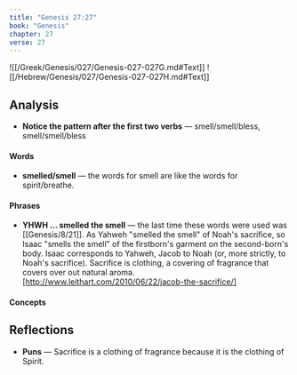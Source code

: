 ```yaml
---
title: "Genesis 27:27"
book: "Genesis"
chapter: 27
verse: 27
---
```

![[/Greek/Genesis/027/Genesis-027-027G.md#Text]]
![[/Hebrew/Genesis/027/Genesis-027-027H.md#Text]]

## Analysis
- **Notice the pattern after the first two verbs** — smell/smell/bless, smell/smell/bless

#### Words
- **smelled/smell** — the words for smell are like the words for spirit/breathe.

#### Phrases
- **YHWH ... smelled the smell** — the last time these words were used was [[Genesis/8/21]]. As Yahweh "smelled the smell" of Noah's sacrifice, so Isaac "smells the smell" of the firstborn's garment on the second-born's body.  Isaac corresponds to Yahweh, Jacob to Noah (or, more strictly, to Noah's sacrifice).  Sacrifice is clothing, a covering of fragrance that covers over out natural aroma. [http://www.leithart.com/2010/06/22/jacob-the-sacrifice/]

#### Concepts

## Reflections
- **Puns** — Sacrifice is a clothing of fragrance because it is the clothing of Spirit.
